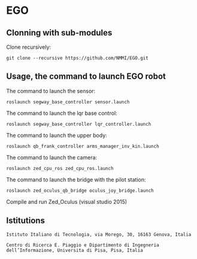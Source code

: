 # EGO

## Clonning with sub-modules

Clone recursively:

`git clone --recursive https://github.com/NMMI/EGO.git`

## Usage, the command to launch EGO robot

The command to launch the sensor:

`roslaunch segway_base_controller sensor.launch`

The command to launch the lqr base control:

`roslaunch segway_base_controller lqr_controller.launch`

The command to launch the upper body:

`roslaunch qb_frank_controller arms_manager_inv_kin.launch`

The command to launch the camera:

`roslaunch zed_cpu_ros zed_cpu_ros.launch`

The command to launch the bridge with the pilot station:

`roslaunch zed_oculus_qb_bridge oculus_joy_bridge.launch`

Compile and run Zed_Oculus (visual studio 2015)

## Istitutions

`Istituto Italiano di Tecnologia, via Morego, 30, 16163 Genova, Italia`

`Centro di Ricerca E. Piaggio e Dipartimento di Ingegneria dell’Informazione, Universita di Pisa, Pisa, Italia`
